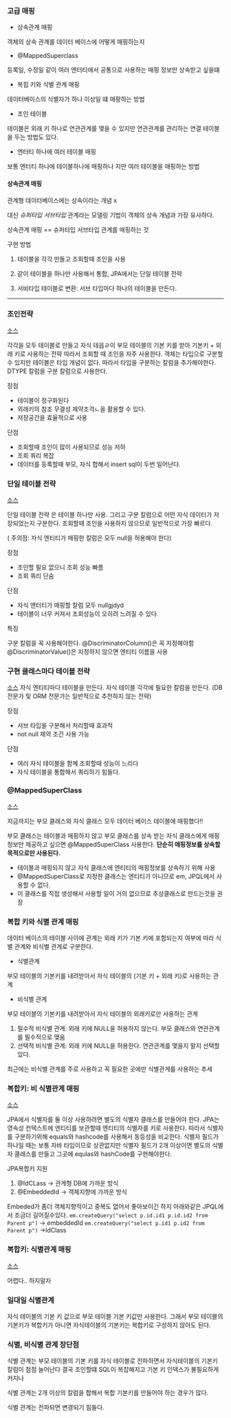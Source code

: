 ### 고급 매핑

* 상속관계 매핑

객체의 상속 관계를 데이터 베이스에 어떻게 매핑하는지

* @MappedSuperclass

등록일, 수정일 같이 여러 엔터티에서 공통으로 사용하는 매핑 정보만 상속받고 싶을떄

* 복힙 키와 식별 관계 매핑

데이터베이스의 식별자가 하나 이상일 떄 매팡하는 방법

* 조인 테이블

테이블은 외래 키 하나로 연관관계를 맺을 수 있지만 연관관계를 관리하는
연결 테이블을 두는 방법도 있다. 

* 엔터티 하나에 여러 테이블 매핑

보통 엔터티 하나에 테이블하나에 매핑하나 지만 여러 테이블을 매핑하는 방법


#### 상속관계 매핑

관계형 데이터베이스에는 상속이라는 개념 x

대신 *슈퍼타입* *서브타입* 관계라는 모델링 기법이 객체의 상속 개념과 가장 유사하다.

상속관계 매핑 == 슈퍼타입 서브타입 관계를 매핑하는 것

구현 방법
1. 테이블을 각각 만들고 조회할때 조인을 사용

2. 같이 테이블을 하나만 사용해서 통합, JPA에서는 단일 테이블 전략

3. 서비타입 테이블로 변환: 서브 타입마다 하나의 테이블을 만든다.


<hr>

### 조인전략
[소스](./Inheritation.java)

각각을 모두 테이블로 만들고 자식 테읍ㄹ이 부모 테이블의 기본 키를 받아 기본키 + 외래 키로 사용하는 전략
따라서 조회할 때 조인을 자주 사용한다. 객체는 타입으로 구분할 수 있지만
테이블은 타입 개념이 없다. 따라서 타입을 구분하는 칼럼을 추가해야한다.
DTYPE 칼럼을 구분 칼럼으로 사용한다.

장점

* 테이블이 정구화된다
* 외래키의 참조 무결성 제약조걱ㄴ을 활용할 수 있다.
* 저장공간을 효율적으로 사용

단점

* 조회할때 조인이 많이 사용되므로 성능 저하
* 조회 쿼리 복잡
* 데이터를 등록할때 부모, 자식 합해서 insert sql이 두번 일어난다.


### 단일 테이블 전략
[소스](./SingleTablePolicy.java)

단일 테이블 전략 은 테이블 하나만 사용.
그리고 구분 칼럼으로 어떤 자식 데이터가 저장되었는지 구분한다.
조회할때 조인을 사용하지 않으므로 일반적으로 가장 빠르다.

( 주의점: 자식 엔티티가 매핑한 칼럼은 모두 null을 허용해야 한다)

장점

* 조인할 필요 없으니 조회 성능 빠름
* 조회 쿼리 단숨

단점

* 자식 앤터티가 매핑할 칼럼 모두 nullgjdyd
* 테이블이 너무 커져서 조회성능이 오히려 느려질 수 있다.

특징

구분 칼럼을 꼭 사용해야한다. @DiscriminatorColumn()은 꼭 지정해야함
@DiscriminatorValue()은 지정하지 않으면 엔티티 이름을 사용

### 구현 클래스마다 테이블 전략
[소스](./EachTableStrategic.java)
자식 엔티티마다 테이블을 만든다. 자식 테이블 각각에 필요한 칼럼을 만든다.
(DB전문가 및 ORM 전문가는 일반적으로 추천하지 않는 전략)

장점

* 서브 타입을 구분해서 처리할때 효과적
* not null 제약 조건 사용 가능 

단점

* 여러 자식 테이블을 함꼐 조회할때 성능이 느리다
* 자식 테이블을 통합해서 쿼리하기 힘들다.

### @MappedSuperClass
[소스](./MappedSuperC.java)

지금까지는 부모 클래스와 자식 클래스 모두 데이터 베이스 테이블에 매핑했다!!

부모 클래스는 테이블과 매핑하지 않고 부모 클래스를 상속 받는 자식 클래스에게 매핑 정보만 제공하고 싶으면
@MappedSuperClass 사용한다. **단순히 매핑정보를 상속할 목적으로만 사용된다.**

* 테이블과 매핑되지 않고 자식 클래스에 엔티티의 매핑정보를 상속하기 위해 사용
* @MappedSuperClass로 지정한 클래스는 엔티티가 아니므로 em, JPQL에서 사용할 수 없다.
* 이 클래스를 직접 생성해서 사용할 일이 거의 없으므로 추상클래스로 만드는것을 권장

### 복합 키와 식별 관계 매핑

데이터 베이스의 테이블 사이에 관계는 외래 키가 기본 키에 포함되는지 여부에 따라 식별 관계와 비식별 관계로 구분한다.

* 식별관계

부모 테이블의 기본키를 내려받아서 자식 테이블의 (기본 키 + 외래 키)로 사용하는 관계

* 비식별 관계

부모 테이블의 기본키를 내려받아서 자식 테이블의 외래키로만 사용하는 관계

1. 필수적 비식별 관계: 외래 키에 NULL을 허용하지 않는다. 부모 클래스와 연관관계를 필수적으로 맺음
2. 선택적 비식별 관계: 외래 키에 NULL을 허용한다. 연관관계를 맺을지 말지 선택할 있다.

최근에는 비식별 관계를 주로 사용하고 꼭 필요한 곳에만 식별관게를 사용하는 추세 

### 복합키: 비 식별관계 매핑
[소스](./CompositKey.java)

JPA에서 식별자를 둘 이상 사용하려면 별도의 식별자 클래스를 만들어야 한다.
JPA는 영속성 컨텍스트에 엔티티를 보관할때 엔티티의 식별자를 키로 사용한다. 따라서 식별자를 구분하기위해
equals와 hashcode를 사용해서 동등성을 비교한다.
식별자 필드가 하나일 때는 보통 자바 타입이므로 상관없지만 식별자 필드가 2개 이상이면 별도의 식별자 클래스를 만들고
그곳에 equlas와 hashCode를 구현해야한다.

JPA복합키 지원
1. @IdCLass -> 관계형 DB에 가까운 방식 
2. @EmbeddedId -> 객체지향에 가까운 방식

Embeded가 좀더 객체지향적이고 중복도 없어서 좋아보이긴 하지 아래와같은 JPQL에서 조금더 길어질수있다.
`em.createQuery("select p.id.id1 p.id.id2 from Parent p")` -> embeddedId
`em.createQuery("select p.id1 p.id2 from Parent p")` ->IdClass

### 복합키: 식별관계 매핑
[소스](./CompositKeyIdentity.java)

어렵다.. 하지말자

### 일대일 식별관계

자식 테이블의 기본 키 값으로 부모 테이블 기본 키값만 사용한다.
그래서 부모 테이블의 기본키가 복합키가 아니면 자식테이블의 기본키는 복합키로 구성하지 않아도 된다.

### 식별, 비식별 관계 장단점

식별 관계는 부모 테이블의 기본 키를 자식 테이블로 전파하면서
자식테이블의 기본키 칼럼이 점점 늘어난다 결국 조인할떄 SQL이 복잡해지고 기본 키 인덱스가 불필요하게 커지나

식별 관계는 2개 이상의 칼럼을 합해서 복합 기본키를 만들어야 하는 경우가 많다.

식별 관계는 전파되면 변경되기 힘들다.

 